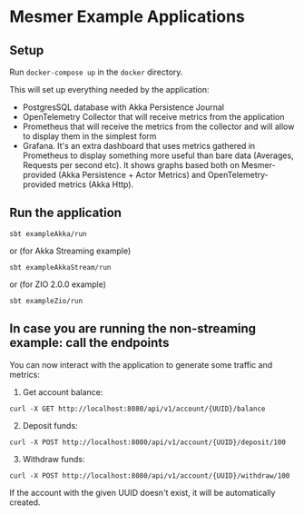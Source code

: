 # Mesmer Example Applications

## Setup

Run `docker-compose up` in the `docker` directory.

This will set up everything needed by the application:

- PostgresSQL database with Akka Persistence Journal
- OpenTelemetry Collector that will receive metrics from the application
- Prometheus that will receive the metrics from the collector and will allow to display them in the simplest form
- Grafana. It's an extra dashboard that uses metrics gathered in Prometheus to display something more useful than bare
  data (Averages, Requests per second etc). It shows graphs based both on Mesmer-provided (Akka Persistence + Actor
  Metrics) and OpenTelemetry-provided metrics (Akka Http).

## Run the application

```
sbt exampleAkka/run
```

or (for Akka Streaming example)

```
sbt exampleAkkaStream/run
```

or (for ZIO 2.0.0 example)

```
sbt exampleZio/run
```

## In case you are running the non-streaming example: call the endpoints

You can now interact with the application to generate some traffic and metrics:

1. Get account balance:

```
curl -X GET http://localhost:8080/api/v1/account/{UUID}/balance
```

2. Deposit funds:

```
curl -X POST http://localhost:8080/api/v1/account/{UUID}/deposit/100
```

3. Withdraw funds:

```
curl -X POST http://localhost:8080/api/v1/account/{UUID}/withdraw/100
```

If the account with the given UUID doesn't exist, it will be automatically created.
